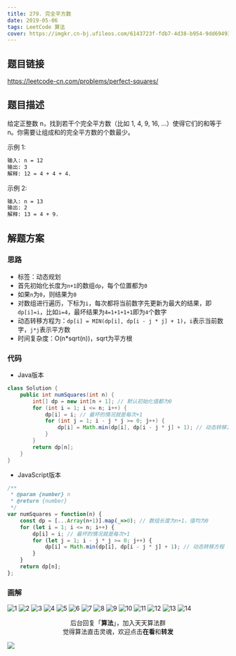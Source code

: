 ```yaml
---
title: 279. 完全平方数
date: 2019-05-06
tags: LeetCode 算法
cover: https://imgkr.cn-bj.ufileos.com/6143723f-fdb7-4d38-b954-9dd6949319d3.png
---
```


## 题目链接

https://leetcode-cn.com/problems/perfect-squares/

## 题目描述

给定正整数 n，找到若干个完全平方数（比如 1, 4, 9, 16, ...）使得它们的和等于 n。你需要让组成和的完全平方数的个数最少。

示例 1:

```bash
输入: n = 12
输出: 3 
解释: 12 = 4 + 4 + 4.
```

示例 2:

```bash
输入: n = 13
输出: 2
解释: 13 = 4 + 9.
```

## 解题方案

### 思路

- 标签：动态规划
- 首先初始化长度为`n+1`的数组`dp`，每个位置都为`0`
- 如果`n`为`0`，则结果为`0`
- 对数组进行遍历，下标为`i`，每次都将当前数字先更新为最大的结果，即`dp[i]=i`，比如`i=4`，最坏结果为`4=1+1+1+1`即为`4`个数字
- 动态转移方程为：`dp[i] = MIN(dp[i], dp[i - j * j] + 1)`，`i`表示当前数字，`j*j`表示平方数
- 时间复杂度：O(n*sqrt(n))，sqrt为平方根

### 代码

- Java版本

```Java
class Solution {
    public int numSquares(int n) {
        int[] dp = new int[n + 1]; // 默认初始化值都为0
        for (int i = 1; i <= n; i++) {
            dp[i] = i; // 最坏的情况就是每次+1
            for (int j = 1; i - j * j >= 0; j++) { 
                dp[i] = Math.min(dp[i], dp[i - j * j] + 1); // 动态转移方程
            }
        }
        return dp[n];
    }
}
```

- JavaScript版本

```JavaScript
/**
 * @param {number} n
 * @return {number}
 */
var numSquares = function(n) {
    const dp = [...Array(n+1)].map(_=>0); // 数组长度为n+1，值均为0
    for (let i = 1; i <= n; i++) {
        dp[i] = i; // 最坏的情况就是每次+1
        for (let j = 1; i - j * j >= 0; j++) { 
            dp[i] = Math.min(dp[i], dp[i - j * j] + 1); // 动态转移方程
        }
    }
    return dp[n];
};
```


### 画解

![1](https://imgkr.cn-bj.ufileos.com/86a50190-d772-44c8-82c7-9147667d27c5.png)
![2](https://imgkr.cn-bj.ufileos.com/c5a600dd-0d4a-49da-87dc-ede3cb2cf2b8.png)
![3](https://imgkr.cn-bj.ufileos.com/7c1c5b9a-49ba-4aa7-a992-44cb4c3f59a8.png)
![4](https://imgkr.cn-bj.ufileos.com/cc9dbe52-b28a-4cac-960f-1229d631bda2.png)
![5](https://imgkr.cn-bj.ufileos.com/98f10e78-2d45-4cb8-b913-ba279aed16cb.png)
![6](https://imgkr.cn-bj.ufileos.com/17165983-7be5-4eb4-980c-5d6d34a49d10.png)
![7](https://imgkr.cn-bj.ufileos.com/802ea294-437c-4da2-bdb4-200b0afaf986.png)
![8](https://imgkr.cn-bj.ufileos.com/91bbd302-f5ff-4e8a-b167-260dc6c5981b.png)
![9](https://imgkr.cn-bj.ufileos.com/bdbdf868-901e-43e2-b9a3-e6b1fe6167aa.png)
![10](https://imgkr.cn-bj.ufileos.com/a20ab243-a56a-4e9e-8cda-662d153ad6c3.png)
![11](https://imgkr.cn-bj.ufileos.com/b11f936d-4748-4490-b61e-128b2c3ffa6c.png)
![12](https://imgkr.cn-bj.ufileos.com/11836ccc-03ee-4adf-80ee-4c999b1fde2b.png)
![13](https://imgkr.cn-bj.ufileos.com/72b7d0f5-d59d-4551-a056-9ceed64919af.png)
![14](https://imgkr.cn-bj.ufileos.com/6143723f-fdb7-4d38-b954-9dd6949319d3.png)


<span style="display:block;text-align:center;">后台回复「<strong>算法</strong>」，加入天天算法群</span>
<span style="display:block;text-align:center;">觉得算法直击灵魂，欢迎点击<strong>在看</strong>和<strong>转发</strong></span>

![](https://imgkr.cn-bj.ufileos.com/f3e6917b-991c-4ef5-a29a-bb5d9af1273a.gif)